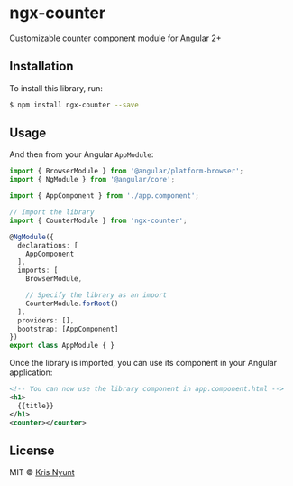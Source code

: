 # ngx-counter
Customizable counter component module for Angular 2+

## Installation

To install this library, run:

```bash
$ npm install ngx-counter --save
```

## Usage

And then from your Angular `AppModule`:

```typescript
import { BrowserModule } from '@angular/platform-browser';
import { NgModule } from '@angular/core';

import { AppComponent } from './app.component';

// Import the library
import { CounterModule } from 'ngx-counter';

@NgModule({
  declarations: [
    AppComponent
  ],
  imports: [
    BrowserModule,

    // Specify the library as an import
    CounterModule.forRoot()
  ],
  providers: [],
  bootstrap: [AppComponent]
})
export class AppModule { }
```

Once the library is imported, you can use its component in your Angular application:

```xml
<!-- You can now use the library component in app.component.html -->
<h1>
  {{title}}
</h1>
<counter></counter>
```

## License

MIT © [Kris Nyunt](mailto:kris.nyunt@gmail.com)
